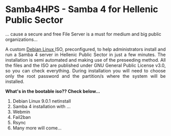 # Samba4HPS - Samba 4 for Hellenic Public Sector 
... cause a secure and free File Server is a must for medium and big public organizations...

<p align="justify">
A custom <A href="https://www.debian.org/index.el.html"> Debian Linux </A> ISO, preconfigured, to help administrators install and run a Samba 4 server in Hellenic Public Sector in just a few minutes. The installation is semi automated and making use of the preseeding method. All the files and the ISO are published under GNU General Public License v3.0, so you can check everything. During installation you will need to choose only the root password and the partition/s where the system will be installed.

**What's in the bootable iso?? Check below...**
  1. Debian Linux 9.0.1 netinstall
  2. Samba 4 installation with ...
  3. Webmin
  4. Fail2ban
  5. Rsync
  6. Many more will come...
</p>
